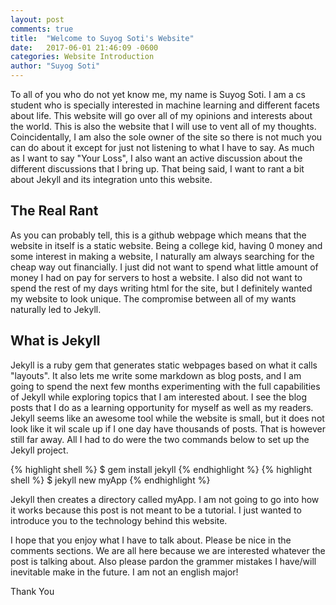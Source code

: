 ```yaml
---
layout: post
comments: true
title:  "Welcome to Suyog Soti's Website"
date:   2017-06-01 21:46:09 -0600
categories: Website Introduction
author: "Suyog Soti"
---
```


To all of you who do not yet know me, my name is Suyog Soti. I am a cs student who is specially interested in machine learning and different facets about life. This website will go over all of my opinions and interests about the world. This is also the website that I will use to vent all of my thoughts. Coincidentally, I am also the sole owner of the site so there is not much you can do about it except for just not listening to what I have to say. As much as I want to say "Your Loss", I also want an active discussion about the different discussions that I bring up. That being said, I want to rant a bit about Jekyll and its integration unto this website.

## The Real Rant

As you can probably tell, this is a github webpage which means that the website in itself is a static website. Being a college kid, having 0 money and some interest in making a website, I naturally am always searching for the cheap way out financially. I just did not want to spend what little amount of money I had on pay for servers to host a website. I also did not want to spend the rest of my days writing html for the site, but I definitely wanted my website to look unique. The compromise between all of my wants naturally led to Jekyll.

## What is Jekyll

Jekyll is a ruby gem that generates static webpages based on what it calls "layouts". It also lets me write some markdown as blog posts, and I am going to spend the next few months experimenting with the full capabilities of Jekyll while exploring topics that I am interested about. I see the blog posts that I do as a learning opportunity for myself as well as my readers. Jekyll seems like an awesome tool while the website is small, but it does not look like it wil scale up if I one day have thousands of posts. That is however still far away. All I had to do were the two commands below to set up the Jekyll project.

{% highlight shell %}
$ gem install jekyll
{% endhighlight %}
{% highlight shell %}
$ jekyll new myApp
{% endhighlight %}

Jekyll then creates a directory called myApp. I am not going to go into how it works because this post is not meant to be a tutorial. I just wanted to introduce you to the technology behind this website.

I hope that you enjoy what I have to talk about. Please be nice in the comments sections. We are all here because we are interested whatever the post is talking about. Also please pardon the grammer mistakes I have/will inevitable make in the future. I am not an english major!

Thank You
